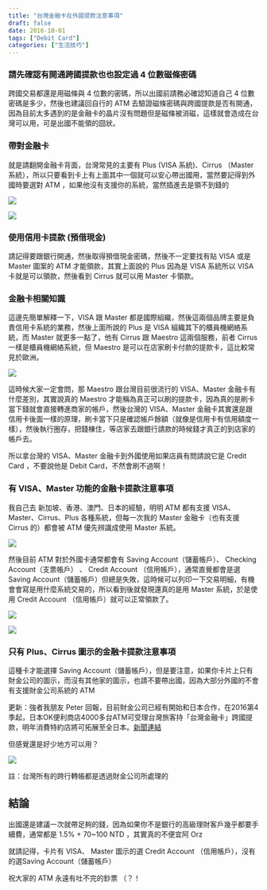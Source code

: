```yaml
---
title: "台灣金融卡在外國提款注意事項"
draft: false
date: 2016-10-01
tags: ["Debit Card"]
categories: ["生活技巧"]
---
```



### 請先確認有開通跨國提款也也設定過 4 位數磁條密碼

跨國交易都還是用磁條與 4 位數的密碼，所以出國前請務必確認知道自己 4 位數密碼是多少，然後也建議回自行的 ATM 去驗證磁條密碼與跨國提款是否有開通，因為目前太多遇到的是金融卡的晶片沒有問題但是磁條被消磁，這樣就會造成在台灣可以用，可是出國不能領的囧狀。

<!--more-->

### 帶對金融卡

就是請翻開金融卡背面，台灣常見的主要有 Plus (VISA 系統)、Cirrus （Master 系統），所以只要看到卡上有上面其中一個就可以安心帶出國用，當然要記得到外國時要選對 ATM ，如果他沒有支援你的系統，當然插進去是領不到錢的


![](https://hiy.tw/life/tw_debit_withdraw/1.png)



![](https://hiy.tw/life/tw_debit_withdraw/2.png)



### 使用信用卡提款 (預借現金)

請記得要跟銀行開通，然後取得預借現金密碼，然後不一定要找有貼 VISA 或是 Master 圖案的 ATM 才能領款，其實上面說的 Plus 因為是 VISA 系統所以 VISA 卡就是可以領款，然後看到 Cirrus 就可以用 Master 卡領款。


### 金融卡相關知識

這邊先簡單解釋一下，VISA 跟 Master 都是國際組織，然後這兩個品牌主要是負責信用卡系統的業務，然後上面所說的 Plus 是 VISA 組織其下的櫃員機網絡系統，而 Master 就更多一點了，他有 Cirrus 跟 Maestro 這兩個服務，前者 Cirrus 一樣是櫃員機網絡系統，但 Maestro 是可以在店家刷卡付款的提款卡，這比較常見於歐洲。


![](https://hiy.tw/life/tw_debit_withdraw/3.gif)


這時候大家一定會問，那 Maestro 跟台灣目前很流行的 VISA、Master 金融卡有什麼差別，其實說真的 Maestro 才能稱為真正可以刷的提款卡，因為真的是刷卡當下錢就會直接轉進商家的帳戶，然後台灣的 VISA、Master 金融卡其實還是跟信用卡後面一樣的原理，刷卡當下只是確認帳戶餘額（就像是信用卡有信用額度一樣），然後執行圈存，把錢棟住，等店家去跟銀行請款的時候錢才真正的到店家的帳戶去。

所以拿台灣的 VISA、Master 金融卡到外國使用如果店員有問請說它是 Credit Card ，不要說他是 Debit Card，不然會刷不過啊！

### 有 VISA、Master 功能的金融卡提款注意事項

我自己去 新加坡、香港、澳門、日本的經驗，明明 ATM 都有支援 VISA、Master、Cirrus、Plus 各種系統，但每一次我的 Master 金融卡（也有支援 Cirrus 的）都會被 ATM 優先辨識成使用 Master 系統。


![](https://hiy.tw/life/tw_debit_withdraw/4.jpg)


然後目前 ATM 對於外國卡通常都會有 Saving Account（儲蓄帳戶）、 Checking Account（支票帳戶） 、 Credit Account （信用帳戶），通常直覺都會是選 Saving Account（儲蓄帳戶）但總是失敗，這時候可以列印一下交易明細，有機會會寫是用什麼系統交易的，所以看到後就發現還真的是用 Master 系統，於是使用 Credit Account （信用帳戶）就可以正常領款了。


![](https://hiy.tw/life/tw_debit_withdraw/5.jpg)



![](https://hiy.tw/life/tw_debit_withdraw/6.jpg)



### 只有 Plus、Cirrus 圖示的金融卡提款注意事項

這種卡才能選擇 Saving Account（儲蓄帳戶），但是要注意，如果你卡片上只有財金公司的圖示，而沒有其他家的圖示，也請不要帶出國，因為大部分外國的不會有支援財金公司系統的 ATM

更新：強者我朋友 Peter 回報，目前財金公司已經有開始和日本合作，在2016第4季起，日本OK便利商店4000多台ATM可受理台灣旅客持「台灣金融卡」跨國提款，明年消費特約店將可拓展至全日本。[新聞連結](http://money.udn.com/money/story/5613/1579796)


但感覺還是好少地方可以用？


![](https://hiy.tw/life/tw_debit_withdraw/7.jpeg)


註：台灣所有的跨行轉帳都是透過財金公司所處理的


## 結論

出國還是建議一次就帶足夠的錢，因為如果你不是銀行的高級理財客戶幾乎都要手續費，通常都是 1.5% + 70~100 NTD ，其實真的不便宜阿 Orz

就請記得，卡片有 VISA、 Master 圖示的選 Credit Account （信用帳戶），沒有的選Saving Account（儲蓄帳戶）

祝大家的 ATM 永遠有吐不完的鈔票 （？！






